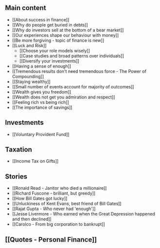 ## Main content
- [[About success in finance]]
- [[Why do people get buried in debts]]
- [[Why do investors sell at the bottom of a bear market]]
- [[Our experiences shape our behaviour with money]]
- [[Be more forgiving - topic of finance is new]]
- [[Luck and Risk]]
	- [[Choose your role models wisely]]
	- [[Case studies and broad patterns over individuals]]
	- [[Diversify your investments]]
- [[Having a sense of enough]]
- [[Tremendous results don't need tremendous force - The Power of Compounding]]
- [[Staying wealthy]]
- [[Small number of events account for majority of outcomes]]
- [[Wealth gives you freedom]]
- [[Wealth does not get you admiration and respect]]
- [[Feeling rich vs being rich]]
- [[The importance of savings]]

## Investments
- [[Voluntary Provident Fund]]

## Taxation
- [[Income Tax on Gifts]]

## Stories
- [[Ronald Read - Janitor who died a millionaire]]
- [[Richard Fuscone - brilliant, but greedy]]
- [[How Bill Gates got lucky]]
- [[Unluckiness of Kent Evans, best friend of Bill Gates]]
- [[Rajat Gupta - Who never had 'enough']]
- [[Jesse Livermore - Who earned when the Great Depression happened and then declined]]
- [[Carolco - From big corporation to bankrupt]]

## [[Quotes - Personal Finance]]

